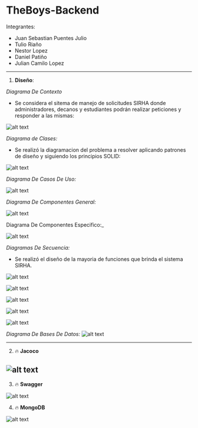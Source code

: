 # TheBoys-Backend

Integrantes:

- Juan Sebastian Puentes Julio
- Tulio Riaño
- Nestor Lopez
- Daniel Patiño
- Julian Camilo Lopez

---

1. **Diseño**:

_Diagrama De Contexto_

- Se considera el sitema de manejo de solicitudes SIRHA donde administradores, decanos y estudiantes podrán realizar peticiones y responder a las mismas:

![alt text](docs/imagenes/contexto.png)

_Diagrama de Clases:_

- Se realizó la diagramacion del problema a resolver aplicando patrones de diseño y siguiendo los principios SOLID:

![alt text](docs/imagenes/DiagramaDeClases.png)

_Diagrama De Casos De Uso:_

![alt text](docs/imagenes/bmbRDnJdKAkAAAAASUVORK5CYII.png)

_Diagrama De Componentes General:_

![alt text](docs/imagenes/OkaAAAIIIIAAAn4JEFT9kqXdvAi4b1flLhPIS6M0ggACCCCAAAKRECCoRqJMDBIBBBBAAAEEECg8gf8fdos4ZxnMpRsAAAAASUVORK5CYII.png)

Diagrama De Componentes Especifico:\_

![alt text](docs/imagenes/DiagramaComponentesEspecifico.png)

_Diagramas De Secuencia:_

- Se realizó el diseño de la mayoria de funciones que brinda el sistema SIRHA.

![alt text](docs/imagenes/secuencia1.png)

![alt text](docs/imagenes/secuencia2.png)

![alt text](docs/imagenes/secuencia3.png)

![alt text](docs/imagenes/secuencia4.png)

![alt text](docs/imagenes/secuencia5.png)

_Diagrama De Bases De Datos:_
![alt text](docs/imagenes/AZgfNLy8nCBpAAAAAElFTkSuQmCC.png)

---

2. 🔥 **Jacoco**

## ![alt text](docs/imagenes/jacoco.png)

3. 🔥 **Swagger**

![alt text](docs/imagenes/swaggeer.png)

4. 🔥 **MongoDB**

![alt text](docs/imagenes/Mongo.png)
